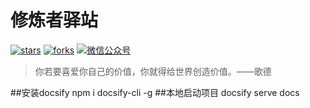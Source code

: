 # 修炼者驿站

[![stars](https://badgen.net/github/stars/penn6699/penn6699.github.io?icon=github&color=4ab8a1)](https://github.com/penn6699/penn6699.github.io) 
[![forks](https://badgen.net/github/forks/penn6699/penn6699.github.io?icon=github&color=4ab8a1)](https://github.com/penn6699/penn6699.github.io) 
[<img src="https://img.shields.io/badge/%E5%BE%AE%E4%BF%A1-%E5%85%AC%E4%BC%97%E5%8F%B7-brightgreen" alt='微信公众号'>](https://github.com/penn6699/penn6699.github.io)


> 你若要喜爱你自己的价值，你就得给世界创造价值。——歌德

##安装docsify
npm i docsify-cli -g
##本地启动项目
docsify serve docs


